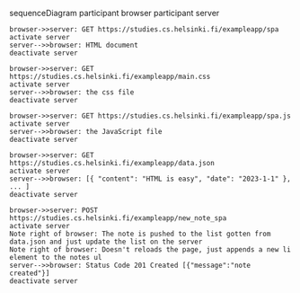 sequenceDiagram
    participant browser
    participant server

    browser->>server: GET https://studies.cs.helsinki.fi/exampleapp/spa
    activate server
    server-->>browser: HTML document
    deactivate server

    browser->>server: GET https://studies.cs.helsinki.fi/exampleapp/main.css
    activate server
    server-->>browser: the css file
    deactivate server

    browser->>server: GET https://studies.cs.helsinki.fi/exampleapp/spa.js
    activate server
    server-->>browser: the JavaScript file
    deactivate server

    browser->>server: GET https://studies.cs.helsinki.fi/exampleapp/data.json
    activate server
    server-->>browser: [{ "content": "HTML is easy", "date": "2023-1-1" }, ... ]
    deactivate server

    browser->>server: POST https://studies.cs.helsinki.fi/exampleapp/new_note_spa
    activate server
    Note right of browser: The note is pushed to the list gotten from data.json and just update the list on the server
    Note right of browser: Doesn't reloads the page, just appends a new li element to the notes ul
    server-->>browser: Status Code 201 Created [{"message":"note created"}]
    deactivate server